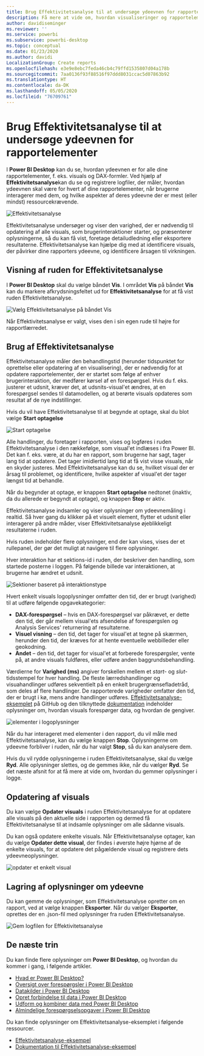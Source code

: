 ```yaml
---
title: Brug Effektivitetsanalyse til at undersøge ydeevnen for rapportelementer i Power BI Desktop
description: Få mere at vide om, hvordan visualiseringer og rapportelementer fungerer med hensyn til ressourceforbrug og reaktionsevne
author: davidiseminger
ms.reviewer: ''
ms.service: powerbi
ms.subservice: powerbi-desktop
ms.topic: conceptual
ms.date: 01/23/2020
ms.author: davidi
LocalizationGroup: Create reports
ms.openlocfilehash: e3e9e8ebc7feda46cb4c79ffd1535807d04a178b
ms.sourcegitcommit: 7aa0136f93f88516f97ddd8031ccac5d07863b92
ms.translationtype: HT
ms.contentlocale: da-DK
ms.lasthandoff: 05/05/2020
ms.locfileid: "76709761"
---
```

# <a name="use-performance-analyzer-to-examine-report-element-performance"></a>Brug Effektivitetsanalyse til at undersøge ydeevnen for rapportelementer

I **Power BI Desktop** kan du se, hvordan ydeevnen er for alle dine rapportelementer, f. eks. visuals og DAX-formler. Ved hjælp af **Effektivitetsanalyse**kan du se og registrere logfiler, der måler, hvordan ydeevnen skal være for hvert af dine rapportelementer, når brugerne interagerer med dem, og hvilke aspekter af deres ydeevne der er mest (eller mindst) ressourcekrævende.

![Effektivitetsanalyse](media/desktop-performance-analyzer/performance-analyzer-01.png)

Effektivitetsanalyse undersøger og viser den varighed, der er nødvendig til opdatering af alle visuals, som brugerinteraktioner starter, og præsenterer oplysningerne, så du kan få vist, foretage detailudledning eller eksportere resultaterne. Effektivitetsanalyse kan hjælpe dig med at identificere visuals, der påvirker dine rapporters ydeevne, og identificere årsagen til virkningen.

## <a name="displaying-the-performance-analyzer-pane"></a>Visning af ruden for Effektivitetsanalyse

I **Power BI Desktop** skal du vælge båndet **Vis**. I området **Vis** på båndet **Vis** kan du markere afkrydsningsfeltet ud for **Effektivitetsanalyse** for at få vist ruden Effektivitetsanalyse.

![Vælg Effektivitetsanalyse på båndet Vis](media/desktop-performance-analyzer/performance-analyzer-02.png)

Når Effektivitetsanalyse er valgt, vises den i sin egen rude til højre for rapportlærredet.

## <a name="using-performance-analyzer"></a>Brug af Effektivitetsanalyse

Effektivitetsanalyse måler den behandlingstid (herunder tidspunktet for oprettelse eller opdatering af en visualisering), der er nødvendig for at opdatere rapportelementer, der er startet som følge af enhver brugerinteraktion, der medfører kørsel af en forespørgsel. Hvis du f. eks. justerer et udsnit, kræver det, at udsnits-visual'et ændres, at en forespørgsel sendes til datamodellen, og at berørte visuals opdateres som resultat af de nye indstillinger. 

Hvis du vil have Effektivitetsanalyse til at begynde at optage, skal du blot vælge **Start optagelse**

![Start optagelse](media/desktop-performance-analyzer/performance-analyzer-03.png)

Alle handlinger, du foretager i rapporten, vises og logføres i ruden Effektivitetsanalyse i den rækkefølge, som visual'et indlæses i fra Power BI. Det kan f. eks. være, at du har en rapport, som brugerne har sagt, tager lang tid at opdatere. Det tager imidlertid lang tid at få vist visse visuals, når en skyder justeres. Med Effektivitetsanalyse kan du se, hvilket visual der er årsag til problemet, og identificere, hvilke aspekter af visual'et der tager længst tid at behandle. 

Når du begynder at optage, er knappen **Start optagelse** nedtonet (inaktiv, da du allerede er begyndt at optage), og knappen **Stop** er aktiv. 

Effektivitetsanalyse indsamler og viser oplysninger om ydeevnemåling i realtid. Så hver gang du klikker på et visuelt element, flytter et udsnit eller interagerer på andre måder, viser Effektivitetsanalyse øjeblikkeligt resultaterne i ruden.

Hvis ruden indeholder flere oplysninger, end der kan vises, vises der et rullepanel, der gør det muligt at navigere til flere oplysninger.

Hver interaktion har et sektions-id i ruden, der beskriver den handling, som startede posterne i loggen. På følgende billede var interaktionen, at brugerne har ændret et udsnit.

![Sektioner baseret på interaktionstype](media/desktop-performance-analyzer/performance-analyzer-04.png)

Hvert enkelt visuals logoplysninger omfatter den tid, der er brugt (varighed) til at udføre følgende opgavekategorier:

* **DAX-forespørgsel** – hvis en DAX-forespørgsel var påkrævet, er dette den tid, der går mellem visual'ets afsendelse af forespørgslen og Analysis Services' returnering af resultaterne.
* **Visuel visning** – den tid, det tager for visual'et at tegne på skærmen, herunder den tid, der kræves for at hente eventuelle webbilleder eller geokodning. 
* **Andet** – den tid, det tager for visual'et at forberede forespørgsler, vente på, at andre visuals fuldføres, eller udføre anden baggrundsbehandling.

Værdierne for **Varighed (ms)** angiver forskellen mellem et *start-* og *slut-* tidsstempel for hver handling. De fleste lærredshandlinger og visuahandlinger udføres sekventielt på en enkelt brugergrænsefladetråd, som deles af flere handlinger. De rapporterede varigheder omfatter den tid, der er brugt i kø, mens andre handlinger udføres. [Effektivitetsanalyse-eksemplet](https://github.com/microsoft/powerbi-desktop-samples/tree/master/Performance%20Analyzer) på GitHub og den tilknyttede [dokumentation](https://github.com/microsoft/powerbi-desktop-samples/blob/master/Performance%20Analyzer/Power%20BI%20Performance%20Analyzer%20Export%20File%20Format.docx) indeholder oplysninger om, hvordan visuals forespørger data, og hvordan de gengiver.


![elementer i logoplysninger](media/desktop-performance-analyzer/performance-analyzer-06.png)

Når du har interageret med elementer i den rapport, du vil måle med Effektivitetsanalyse, kan du vælge knappen **Stop**. Oplysningerne om ydeevne forbliver i ruden, når du har valgt **Stop**, så du kan analysere dem.

Hvis du vil rydde oplysningerne i ruden Effektivitetsanalyse, skal du vælge **Ryd**. Alle oplysninger slettes, og de gemmes ikke, når du vælger **Ryd**. Se det næste afsnit for at få mere at vide om, hvordan du gemmer oplysninger i logge. 

## <a name="refreshing-visuals"></a>Opdatering af visuals

Du kan vælge **Opdater visuals** i ruden Effektivitetsanalyse for at opdatere alle visuals på den aktuelle side i rapporten og dermed få Effektivitetsanalyse til at indsamle oplysninger om alle sådanne visuals.

Du kan også opdatere enkelte visuals. Når Effektivitetsanalyse optager, kan du vælge **Opdater dette visual**, der findes i øverste højre hjørne af de enkelte visuals, for at opdatere det pågældende visual og registrere dets ydeevneoplysninger.

![opdater et enkelt visual](media/desktop-performance-analyzer/performance-analyzer-07.png)

## <a name="saving-performance-information"></a>Lagring af oplysninger om ydeevne

Du kan gemme de oplysninger, som Effektivitetsanalyse opretter om en rapport, ved at vælge knappen **Eksporter**. Når du vælger **Eksporter**, oprettes der en .json-fil med oplysninger fra ruden Effektivitetsanalyse. 

![Gem logfilen for Effektivitetsanalyse](media/desktop-performance-analyzer/performance-analyzer-05.png)


## <a name="next-steps"></a>De næste trin
Du kan finde flere oplysninger om **Power BI Desktop**, og hvordan du kommer i gang, i følgende artikler.

* [Hvad er Power BI Desktop?](desktop-what-is-desktop.md)
* [Oversigt over forespørgsler i Power BI Desktop](desktop-query-overview.md)
* [Datakilder i Power BI Desktop](desktop-data-sources.md)
* [Opret forbindelse til data i Power BI Desktop](desktop-connect-to-data.md)
* [Udform og kombiner data med Power BI Desktop](desktop-shape-and-combine-data.md)
* [Almindelige forespørgselsopgaver i Power BI Desktop](desktop-common-query-tasks.md)   

Du kan finde oplysninger om Effektivitetsanalyse-eksemplet i følgende ressourcer.

* [Effektivitetsanalyse-eksempel](https://github.com/microsoft/powerbi-desktop-samples/tree/master/Performance%20Analyzer)
* [Dokumentation til Effektivitetsanalyse-eksempel](https://github.com/microsoft/powerbi-desktop-samples/blob/master/Performance%20Analyzer/Power%20BI%20Performance%20Analyzer%20Export%20File%20Format.docx)